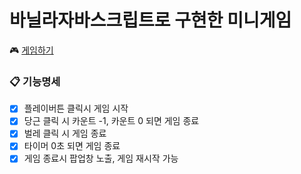 # 바닐라자바스크립트로 구현한 미니게임

🎮 [게임하기](https://suyeon-hong.github.io/minigame/)

### 📋 기능명세

- [x] 플레이버튼 클릭시 게임 시작
- [x] 당근 클릭 시 카운트 -1, 카운트 0 되면 게임 종료
- [x] 벌레 클릭 시 게임 종료
- [x] 타이머 0초 되면 게임 종료
- [x] 게임 종료시 팝업창 노출, 게임 재시작 가능
